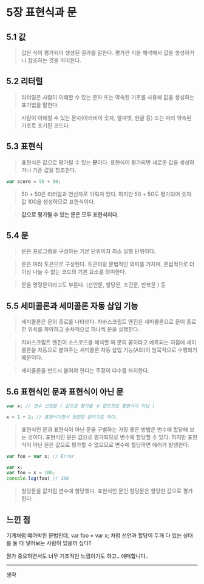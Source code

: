 # 5장 표현식과 문

## 5.1 값

> 값은 식이 평가되어 생성된 결과를 말한다.
> 평가란 식을 해석해서 값을 생성하거나 참조하는 것을 의미한다.

## 5.2 리터럴

> 리터럴은 사람이 이해할 수 있는 문자 또는 약속된 기호를 사용해 값을 생성하는 표기법을 말한다.

> 사람이 이해할 수 있는 문자(아라비아 숫자, 알파벳, 한글 등) 또는 미리 약속된 기호로 표기된 코드다.

## 5.3 표현식

> 표현식은 값으로 평가될 수 있는 **문**이다. 표현식이 평가되면 새로운 값을 생성하거나 기존 값을 참조한다.

```javascript
var score = 50 + 50;
```

> 50 + 50은 리터럴과 연산자로 이뤄져 있다. 하지만 50 + 50도 평가되어 숫자 값 100을 생성하므로 표현식이다.

> **값으로 평가될 수 있는 문은 모두 표현식이다.**


## 5.4 문

> 문은 프로그램을 구성하는 기본 단위이자 최소 실행 단위이다.

> 문은 여러 토큰으로 구성된다. 토큰이랑 문법적인 의미를 가지며,
> 문법적으로 더 이상 나눌 수 없는 코드의 기본 요소를 의미한다.

> 문을 명령문이라고도 부른다. (선언문, 할당문, 조건문, 반복문 ) 등

## 5.5 세미콜론과 세미콜론 자동 삽입 기능

> 세미콜론은 문의 종료를 나타낸다. 자바스크립트 엔진은 세미콜론으로 문이 종료한 위치를 파악하고 순차적으로 하나씩 문을 실행한다.

> 자바스크립트 엔진이 소스코드를 해석할 때 문의 끝이라고 예측되는 지점에 세미콜론을 자동으로 붙여주는 세미콜론 자동 삽입 기능(ASI)이 암묵적으로 수행되기 떄문이다.

> 세미콜론을 반드시 붙여야 한다는 주장이 다수를 차지한다.

## 5.6 표현식인 문과 표현식이 아닌 문

```javascript
var x; // 변수 선언문 ( 값으로 평가될 수 없으므로 표현식이 아님 )

x = 1 + 2; // 표현식이면서 완전한 문이기도 하다.
```

> 표현식인 문과 표현식이 아닌 문을 구별하는 가장 좋은 방법은 변수에 할당해 보는 것이다.
> 표현식인 문은 값으로 평가되므로 변수에 할당할 수 있다. 하지만 표현식이 아닌 문은 값으로 평가할 수 없으므로 변수에 할당하면 에러가 발생한다.

```javascript
var foo = var x; // Error

var x;
var foo = x = 100;
console.log(foo) // 100
```

> 할당문을 값처럼 변수에 할당했다. 표현식인 문인 할당문은 할당한 값으로 평가된다.


## 느낀 점

기계처럼 떄려박힌 문법인데, var foo = var x; 처럼 선언과 할당이 두개 다 있는 상태를 둘 다 넣어보는 사람이 있을까 싶다?

뭔가 중요하면서도 너무 기초적인 느낌이기도 하고.. 애매합니다..

---

생략